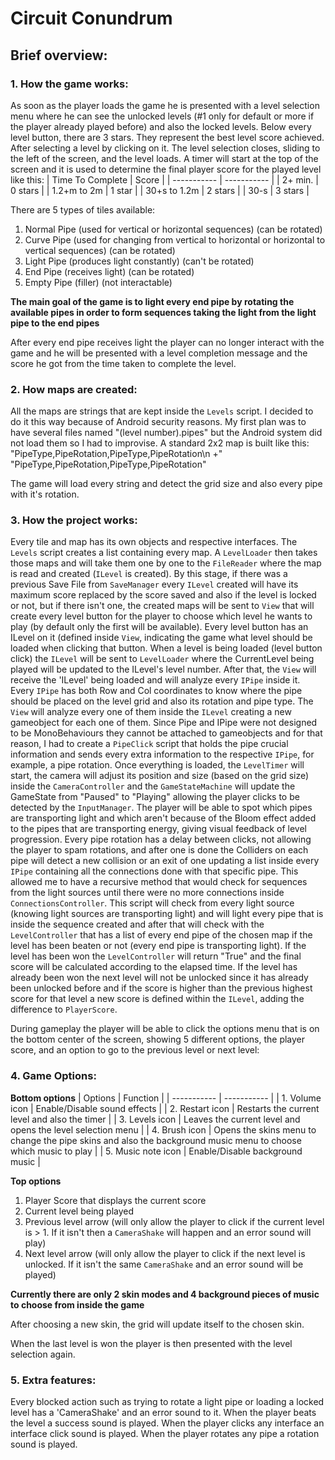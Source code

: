 # Circuit Conundrum

## Brief overview:
### 1. How the game works:
As soon as the player loads the game he is presented with a level selection menu where he can see the unlocked levels (#1 only for default or more if the player already played before) and also the locked levels. Below every level button, there are 3 stars.
They represent the best level score achieved.
After selecting a level by clicking on it. The level selection closes, sliding to the left of the screen, and the level loads. A timer will start at the top of the screen and it is used to determine the final player score for the played level like this:
| Time To Complete      | Score |
| ----------- | ----------- |
| 2+ min.      | 0 stars       |
| 1.2+m to 2m   | 1 star        |
| 30+s to 1.2m   | 2 stars        |
| 30-s   | 3 stars        |

There are 5 types of tiles available:
1. Normal Pipe (used for vertical or horizontal sequences) (can be rotated)
2. Curve Pipe (used for changing from vertical to horizontal or horizontal to vertical sequences) (can be rotated)
3. Light Pipe (produces light constantly) (can't be rotated)
4. End Pipe (receives light) (can be rotated)
5. Empty Pipe (filler) (not interactable)

**The main goal of the game is to light every end pipe by rotating the available pipes in order to form sequences taking the light from the light pipe to the end pipes**

After every end pipe receives light the player can no longer interact with the game and he will be presented with a level completion message and the score he got from the time taken to complete the level.

### 2. How maps are created:
All the maps are strings that are kept inside the `Levels` script. I decided to do it this way because of Android security reasons. My first plan was to have several files named "(level number).pipes" but the Android system did not load them so I had to improvise.
A standard 2x2 map is built like this:
"PipeType,PipeRotation,PipeType,PipeRotation\n +"
"PipeType,PipeRotation,PipeType,PipeRotation"

The game will load every string and detect the grid size and also every pipe with it's rotation.

### 3. How the project works:
Every tile and map has its own objects and respective interfaces. The `Levels` script creates a list containing every map. A `LevelLoader` then takes those maps and will take them one by one to the `FileReader` where the map is read and created (`ILevel` is created). By this stage, if there was a previous Save File from `SaveManager` every `ILevel` created will have its maximum score replaced by the score saved and also if the level is locked or not, but if there isn't one, the created maps will be sent to `View` that will create every level button for the player to choose which level he wants to play (by default only the first will be available). Every level button has an ILevel on it (defined inside `View`, indicating the game what level should be loaded when clicking that button. When a level is being loaded (level button click) the `ILevel` will be sent to `LevelLoader` where the CurrentLevel being played will be updated to the ILevel's level number. After that, the `View` will receive the 'ILevel' being loaded and will analyze every `IPipe` inside it. Every `IPipe` has both Row and Col coordinates to know where the pipe should be placed on the level grid and also its rotation and pipe type. The `View` will analyze every one of them inside the `ILevel` creating a new gameobject for each one of them. Since Pipe and IPipe were not designed to be MonoBehaviours they cannot be attached to gameobjects and for that reason, I had to create a `PipeClick` script that holds the pipe crucial information and sends every extra information to the respective `IPipe`, for example, a pipe rotation. Once everything is loaded, the `LevelTimer` will start, the camera will adjust its position and size (based on the grid size) inside the `CameraController` and the `GameStateMachine` will update the GameState from "Paused" to "Playing" allowing the player clicks to be detected by the `InputManager`. The player will be able to spot which pipes are transporting light and which aren't because of the Bloom effect added to the pipes that are transporting energy, giving visual feedback of level progression. Every pipe rotation has a delay between clicks, not allowing the player to spam rotations, and after one is done the Colliders on each pipe will detect a new collision or an exit of one updating a list inside every `IPipe` containing all the connections done with that specific pipe. This allowed me to have a recursive method that would check for sequences from the light sources until there were no more connections inside `ConnectionsController`. This script will check from every light source (knowing light sources are transporting light) and will light every pipe that is inside the sequence created and after that will check with the `LevelController` that has a list of every end pipe of the chosen map if the level has been beaten or not (every end pipe is transporting light). If the level has been won the `LevelController` will return "True" and the final score will be calculated according to the elapsed time. If the level has already been won the next level will not be unlocked since it has already been unlocked before and if the score is higher than the previous highest score for that level a new score is defined within the `ILevel`, adding the difference to `PlayerScore`.

During gameplay the player will be able to click the options menu that is on the bottom center of the screen, showing 5 different options, the player score, and an option to go to the previous level or next level:
### 4. Game Options:
**Bottom options**
| Options      | Function |
| ----------- | ----------- |
| 1. Volume icon      | Enable/Disable sound effects       |
| 2. Restart icon   | Restarts the current level and also the timer        |
| 3. Levels icon   | Leaves the current level and opens the level selection menu        |
| 4. Brush icon   | Opens the skins menu to change the pipe skins and also the background music menu to choose which music to play        |
| 5. Music note icon   | Enable/Disable background music        |

**Top options**
1. Player Score that displays the current score
2. Current level being played
3. Previous level arrow (will only allow the player to click if the current level is > 1. If it isn't then a `CameraShake` will happen and an error sound will play)
4. Next level arrow (will only allow the player to click if the next level is unlocked. If it isn't the same `CameraShake` and an error sound will be played)

**Currently there are only 2 skin modes and 4 background pieces of music to choose from inside the game**

After choosing a new skin, the grid will update itself to the chosen skin.

When the last level is won the player is then presented with the level selection again.

### 5. Extra features:
Every blocked action such as trying to rotate a light pipe or loading a locked level has a 'CameraShake' and an error sound to it.
When the player beats the level a success sound is played.
When the player clicks any interface an interface click sound is played.
When the player rotates any pipe a rotation sound is played.
